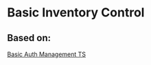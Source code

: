 # Basic Inventory Control

## Based on:
[Basic Auth Management TS](https://github.com/jebcdev/basic-auth-management-ts)
